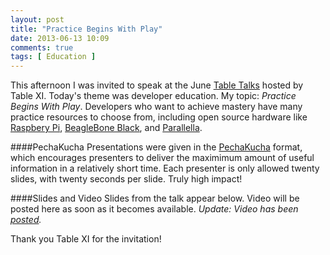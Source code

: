 ```yaml
---
layout: post
title: "Practice Begins With Play"
date: 2013-06-13 10:09
comments: true
tags: [ Education ]
---
```

This afternoon I was invited to speak at the June [Table Talks](http://www.tablexi.com/blog/2013/06/developer-education-june-table-talks/developers/) hosted by Table XI. Today's theme was developer education. My topic: _Practice Begins With Play_. Developers who want to achieve mastery have many practice resources to choose from, including open source hardware like [Raspbery Pi](/blog/2012/12/03/ruby-on-raspberry-pi/), [BeagleBone Black](/blog/2013/05/22/beaglebone-black-up-and-running/), and [Parallella](http://parallella.org).

<!--more-->

####PechaKucha
Presentations were given in the [PechaKucha](http://www.pechakucha.org/faq) format, which encourages presenters to deliver the maximimum amount of useful information in a relatively short time. Each presenter is only allowed twenty slides, with twenty seconds per slide. Truly high impact!

####Slides and Video
Slides from the talk appear below. Video will be posted here as soon as it becomes available. _Update: Video has been [posted](/blog/2013/06/27/pechakucha-developer-education-at-tablexi/)._

<center><script async class="speakerdeck-embed" data-id="391a4b80b66a013009c8226af5af9159" data-ratio="1.29456384323641" src="//speakerdeck.com/assets/embed.js"></script></center>

Thank you Table XI for the invitation!
